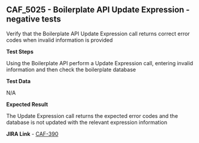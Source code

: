## CAF_5025 - Boilerplate API Update Expression - negative tests ##

Verify that the Boilerplate API Update Expression call returns correct error codes when invalid information is provided

**Test Steps**

Using the Boilerplate API perform a Update Expression call, entering invalid information and then check the boilerplate database

**Test Data**

N/A

**Expected Result**

The Update Expression call returns the expected error codes and the database is not updated with the relevant expression information

**JIRA Link** - [CAF-390](https://jira.autonomy.com/browse/CAF-390)


